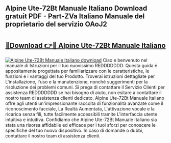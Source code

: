 ## Alpine Ute-72Bt Manuale Italiano Download gratuit PDF - Part-ZVa Italiano Manuale del proprietario del servizio OAoJ2

# <h2><a href="http://dfd2d9i.blite.top/?on=Alpine+Ute-72Bt+Manuale+Italiano">🔗Download 👉🔴 Alpine Ute-72Bt Manuale Italiano</a></h2>

[![Alpine Ute-72Bt Manuale Italiano download](https://i.imgur.com/lujVjoI.png)](http://dfd2d9i.blite.top/?on=Alpine+Ute-72Bt+Manuale+Italiano)
Ciao e benvenuto nel manuale di Istruzioni per il tuo nuovissimo REDDDDDDD. Questa guida è appositamente progettata per familiarizzare con le caratteristiche, le funzioni e i vantaggi del tuo Prodotto. Troverai istruzioni dettagliate per L'installazione, l'uso e la manutenzione, nonché suggerimenti per la risoluzione dei problemi comuni. Si prega di contattare il Servizio Clienti per assistenza REDDDDDDD se hai bisogno di aiuto, non esitare a contattare il nostro team di assistenza clienti dedicato. Alpine Ute-72Bt Manuale Italiano offre agli utenti un'impressionante raccolta di funzionalità avanzate come il riconoscimento facciale, La Realtà Aumentata, L'attivazione vocale e la ricarica senza fili, tutte facilmente accessibili tramite L'interfaccia utente intuitiva e intuitiva. Confidiamo che Alpine Ute-72Bt Manuale Italiano sia stata una risorsa affidabile ed efficace per i tuoi sforzi per conoscere le specifiche del tuo nuovo dispositivo. In caso di domande o dubbi, contattare il nostro team di assistenza clienti.
